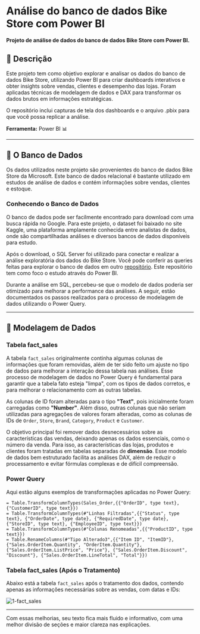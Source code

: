 # Análise do banco de dados Bike Store com Power BI

**Projeto de análise de dados do banco de dados Bike Store com Power BI.**

## 📌 Descrição

Este projeto tem como objetivo explorar e analisar os dados do banco de dados Bike Store, utilizando Power BI para criar dashboards interativos e obter insights sobre vendas, clientes e desempenho das lojas. Foram aplicadas técnicas de modelagem de dados e DAX para transformar os dados brutos em informações estratégicas.

O repositório inclui capturas de tela dos dashboards e o arquivo .pbix para que você possa replicar a análise.

**Ferramenta:** Power BI 📊

---

## 🎲 O Banco de Dados

Os dados utilizados neste projeto são provenientes do banco de dados Bike Store da Microsoft. Este banco de dados relacional é bastante utilizado em estudos de análise de dados e contém informações sobre vendas, clientes e estoque.

### Conhecendo o Banco de Dados

O banco de dados pode ser facilmente encontrado para download com uma busca rápida no Google. Para este projeto, o dataset foi baixado no site Kaggle, uma plataforma amplamente conhecida entre analistas de dados, onde são compartilhadas análises e diversos bancos de dados disponíveis para estudo.

Após o download, o SQL Server foi utilizado para conectar e realizar a análise exploratória dos dados do Bike Store. Você pode conferir as queries feitas para explorar o banco de dados em outro [repositório](https://github.com/RenanMoliveir/Portifolio_Analise_BikeStore). Este repositório tem como foco o estudo através do Power BI.

Durante a análise em SQL, percebeu-se que o modelo de dados poderia ser otimizado para melhorar a performance das análises. A seguir, estão documentados os passos realizados para o processo de modelagem de dados utilizando o Power Query.

---

## 🔧 Modelagem de Dados

### Tabela fact_sales

A tabela `fact_sales` originalmente continha algumas colunas de informações que foram removidas, além de ter sido feito um ajuste no tipo de dados para melhorar a interação dessa tabela nas análises. Esse processo de modelagem de dados no Power Query é fundamental para garantir que a tabela fato esteja "limpa", com os tipos de dados corretos, e para melhorar o relacionamento com as outras tabelas.

As colunas de ID foram alteradas para o tipo **"Text"**, pois inicialmente foram carregadas como **"Number"**. Além disso, outras colunas que não seriam utilizadas para agregações de valores foram alteradas, como as colunas de IDs de `Order`, `Store`, `Brand`, `Category`, `Product` e `Customer`.

O objetivo principal foi remover dados desnecessários sobre as características das vendas, deixando apenas os dados essenciais, como o número da venda. Para isso, as características das lojas, produtos e clientes foram tratadas em tabelas separadas de **dimensão**. Esse modelo de dados bem estruturado facilita as análises DAX, além de reduzir o processamento e evitar fórmulas complexas e de difícil compreensão.

### Power Query

Aqui estão alguns exemplos de transformações aplicadas no Power Query:

```powerquery
= Table.TransformColumnTypes(Sales_Order,{{"OrderID", type text}, {"CustomerID", type text}})
= Table.TransformColumnTypes(#"Linhas Filtradas",{{"Status", type text}, {"OrderDate", type date}, {"RequiredDate", type date}, {"StoreID", type text}, {"EmployeeID", type text}})
= Table.TransformColumnTypes(#"Colunas Renomeadas",{{"ProductID", type text}})
= Table.RenameColumns(#"Tipo Alterado3",{{"Item ID", "ItemID"}, {"Sales.OrderItem.Quantity", "OrderItem.Quantity"}, {"Sales.OrderItem.ListPrice", "Price"}, {"Sales.OrderItem.Discount", "Discount"}, {"Sales.OrderItem.LineTotal", "Total"}})
```

### Tabela fact_sales (Após o Tratamento)

Abaixo está a tabela `fact_sales` após o tratamento dos dados, contendo apenas as informações necessárias sobre as vendas, com datas e IDs:

![1-fact_sales](https://github.com/user-attachments/assets/9c1f60c4-584b-4607-a684-79a60ed6325d)

---

Com essas melhorias, seu texto fica mais fluido e informativo, com uma melhor divisão de seções e maior clareza nas explicações.

